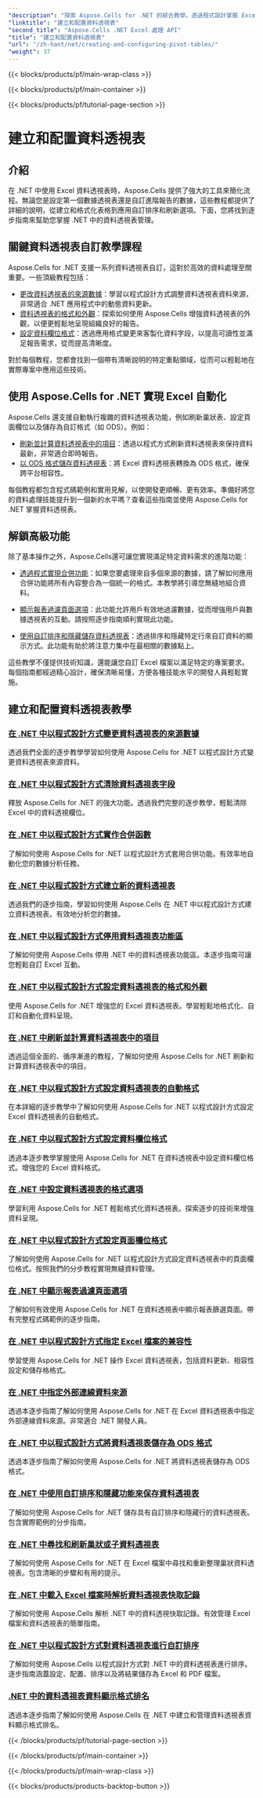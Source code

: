```yaml
---
"description": "探索 Aspose.Cells for .NET 的綜合教學。透過程式設計掌握 Excel 中的資料透視表，並為每個功能提供詳細的逐步指南。"
"linktitle": "建立和配置資料透視表"
"second_title": "Aspose.Cells .NET Excel 處理 API"
"title": "建立和配置資料透視表"
"url": "/zh-hant/net/creating-and-configuring-pivot-tables/"
"weight": 37
---
```


{{< blocks/products/pf/main-wrap-class >}}

{{< blocks/products/pf/main-container >}}

{{< blocks/products/pf/tutorial-page-section >}}

# 建立和配置資料透視表

## 介紹

在 .NET 中使用 Excel 資料透視表時，Aspose.Cells 提供了強大的工具來簡化流程。無論您是設定第一個數據透視表還是自訂進階報告的數據，這些教程都提供了詳細的說明，從建立和格式化表格到應用自訂排序和刷新選項。下面，您將找到逐步指南來幫助您掌握 .NET 中的資料透視表管理。

## 關鍵資料透視表自訂教學課程

Aspose.Cells for .NET 支援一系列資料透視表自訂，這對於高效的資料處理至關重要。一些頂級教程包括：

- [更改資料透視表的來源數據](./changing-source-data/)：學習以程式設計方式調整資料透視表資料來源，非常適合 .NET 應用程式中的動態資料更新。
- [資料透視表的格式和外觀](./formatting-and-look/)：探索如何使用 Aspose.Cells 增強資料透視表的外觀，以便更輕鬆地呈現組織良好的報告。
- [設定資料欄位格式](./setting-data-field-format/)：透過應用格式變更來客製化資料字段，以提高可讀性並滿足報告需求，從而提高清晰度。

對於每個教程，您都會找到一個帶有清晰說明的特定重點領域，從而可以輕鬆地在實際專案中應用這些技術。 

## 使用 Aspose.Cells for .NET 實現 Excel 自動化

Aspose.Cells 還支援自動執行複雜的資料透視表功能，例如刷新巢狀表、設定頁面欄位以及儲存為自訂格式（如 ODS）。例如：

- [刷新並計算資料透視表中的項目](./refreshing-and-calculating-items/)：透過以程式方式刷新資料透視表來保持資料最新，非常適合即時報告。
- [以 ODS 格式儲存資料透視表](./saving-in-ods-format/)：將 Excel 資料透視表轉換為 ODS 格式，確保跨平台相容性。

每個教程都包含程式碼範例和實用見解，以使開發更順暢、更有效率。準備好將您的資料處理技能提升到一個新的水平嗎？查看這些指南並使用 Aspose.Cells for .NET 掌握資料透視表。 

## 解鎖高級功能

除了基本操作之外，Aspose.Cells還可讓您實現滿足特定資料需求的進階功能：

- [透過程式實現合併功能](./consolidation-functions/)：如果您要處理來自多個來源的數據，請了解如何應用合併功能將所有內容整合為一個統一的格式。本教學將引導您無縫地組合資料。

- [顯示報表過濾頁面選項](./show-report-filter-pages-option/)：此功能允許用戶有效地過濾數據，從而增強用戶與數據透視表的互動。請按照逐步指南順利實現此功能。

- [使用自訂排序和隱藏儲存資料透視表](./saving-with-custom-sort-and-hide/)：透過排序和隱藏特定行來自訂資料的顯示方式。此功能有助於將注意力集中在最相關的數據點上。

這些教學不僅提供技術知識，還能讓您自訂 Excel 檔案以滿足特定的專案要求。每個指南都經過精心設計，確保清晰易懂，方便各種技能水平的開發人員輕鬆實施。

## 建立和配置資料透視表教學
### [在 .NET 中以程式設計方式變更資料透視表的來源數據](./changing-source-data/)
透過我們全面的逐步教學學習如何使用 Aspose.Cells for .NET 以程式設計方式變更資料透視表來源資料。
### [在 .NET 中以程式設計方式清除資料透視表字段](./clearing-pivot-fields/)
釋放 Aspose.Cells for .NET 的強大功能。透過我們完整的逐步教學，輕鬆清除 Excel 中的資料透視欄位。
### [在 .NET 中以程式設計方式實作合併函數](./consolidation-functions/)
了解如何使用 Aspose.Cells for .NET 以程式設計方式套用合併功能。有效率地自動化您的數據分析任務。
### [在 .NET 中以程式設計方式建立新的資料透視表](./creating-new-pivot-table/)
透過我們的逐步指南，學習如何使用 Aspose.Cells 在 .NET 中以程式設計方式建立資料透視表。有效地分析您的數據。
### [在 .NET 中以程式設計方式停用資料透視表功能區](./disabling-pivot-table-ribbon/)
了解如何使用 Aspose.Cells 停用 .NET 中的資料透視表功能區。本逐步指南可讓您輕鬆自訂 Excel 互動。
### [在 .NET 中以程式設計方式設定資料透視表的格式和外觀](./formatting-and-look/)
使用 Aspose.Cells for .NET 增強您的 Excel 資料透視表。學習輕鬆地格式化、自訂和自動化資料呈現。
### [在 .NET 中刷新並計算資料透視表中的項目](./refreshing-and-calculating-items/)
透過這個全面的、循序漸進的教程，了解如何使用 Aspose.Cells for .NET 刷新和計算資料透視表中的項目。
### [在 .NET 中以程式設計方式設定資料透視表的自動格式](./setting-auto-format/)
在本詳細的逐步教學中了解如何使用 Aspose.Cells for .NET 以程式設計方式設定 Excel 資料透視表的自動格式。
### [在 .NET 中以程式設計方式設定資料欄位格式](./setting-data-field-format/)
透過本逐步教學掌握使用 Aspose.Cells for .NET 在資料透視表中設定資料欄位格式。增強您的 Excel 資料格式。
### [在 .NET 中設定資料透視表的格式選項](./setting-format-options/)
學習利用 Aspose.Cells for .NET 輕鬆格式化資料透視表。探索逐步的技術來增強資料呈現。
### [在 .NET 中以程式設計方式設定頁面欄位格式](./setting-page-field-format/)
了解如何使用 Aspose.Cells for .NET 以程式設計方式設定資料透視表中的頁面欄位格式。按照我們的分步教程實現無縫資料管理。
### [在 .NET 中顯示報表過濾頁面選項](./show-report-filter-pages-option/)
了解如何有效使用 Aspose.Cells for .NET 在資料透視表中顯示報表篩選頁面。帶有完整程式碼範例的逐步指南。
### [在 .NET 中以程式設計方式指定 Excel 檔案的兼容性](./specifying-compatibility/)
學習使用 Aspose.Cells for .NET 操作 Excel 資料透視表，包括資料更新、相容性設定和儲存格格式。
### [在 .NET 中指定外部連線資料來源](./specifying-external-connection-data-source/)
透過本逐步指南了解如何使用 Aspose.Cells for .NET 在 Excel 資料透視表中指定外部連線資料來源。非常適合 .NET 開發人員。
### [在 .NET 中以程式設計方式將資料透視表儲存為 ODS 格式](./saving-in-ods-format/)
透過本逐步指南了解如何使用 Aspose.Cells for .NET 將資料透視表儲存為 ODS 格式。
### [在 .NET 中使用自訂排序和隱藏功能來保存資料透視表](./saving-with-custom-sort-and-hide/)
了解如何使用 Aspose.Cells for .NET 儲存具有自訂排序和隱藏行的資料透視表。包含實際範例的分步指南。
### [在 .NET 中尋找和刷新巢狀或子資料透視表](./finding-and-refreshing-nested-or-children-pivot-tables/)
了解如何使用 Aspose.Cells for .NET 在 Excel 檔案中尋找和重新整理巢狀資料透視表。包含清晰的步驟和有用的提示。
### [在 .NET 中載入 Excel 檔案時解析資料透視表快取記錄](./parsing-pivot-cached-records/)
了解如何使用 Aspose.Cells 解析 .NET 中的資料透視快取記錄。有效管理 Excel 檔案和資料透視表的簡單指南。
### [在 .NET 中以程式設計方式對資料透視表進行自訂排序](./pivot-table-custom-sort/)
了解如何使用 Aspose.Cells 以程式設計方式對 .NET 中的資料透視表進行排序。逐步指南涵蓋設定、配置、排序以及將結果儲存為 Excel 和 PDF 檔案。
### [.NET 中的資料透視表資料顯示格式排名](./pivot-table-data-display-format-ranking/)
透過本逐步指南了解如何使用 Aspose.Cells 在 .NET 中建立和管理資料透視表資料顯示格式排名。

{{< /blocks/products/pf/tutorial-page-section >}}

{{< /blocks/products/pf/main-container >}}

{{< /blocks/products/pf/main-wrap-class >}}

{{< blocks/products/products-backtop-button >}}